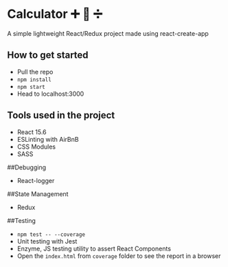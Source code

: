 # Calculator ➕ 🔢 ➗

A simple lightweight React/Redux project made using react-create-app

## How to get started
- Pull the repo
- `npm install`
- `npm start`
- Head to localhost:3000

## Tools used in the project
- React 15.6
- ESLinting with AirBnB
- CSS Modules
- SASS

##Debugging
- React-logger

##State Management
- Redux

##Testing
- `npm test -- --coverage`
- Unit testing with Jest
- Enzyme, JS testing utility to assert React Components
- Open the `index.html` from `coverage` folder to see the report in a browser
